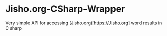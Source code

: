 # Jisho.org-CSharp-Wrapper

Very simple API for accessing (Jisho.org)[https://Jisho.org] word results in C sharp

